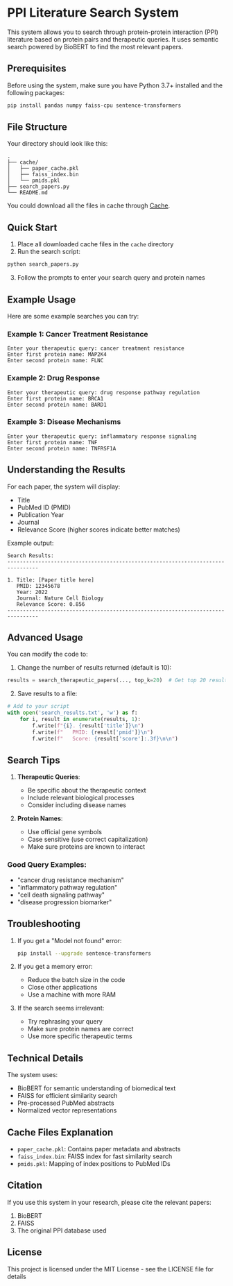 # PPI Literature Search System

This system allows you to search through protein-protein interaction (PPI) literature based on protein pairs and therapeutic queries. It uses semantic search powered by BioBERT to find the most relevant papers.

## Prerequisites

Before using the system, make sure you have Python 3.7+ installed and the following packages:

```bash
pip install pandas numpy faiss-cpu sentence-transformers
```

## File Structure

Your directory should look like this:
```
.
├── cache/
│   ├── paper_cache.pkl
│   ├── faiss_index.bin
│   └── pmids.pkl
├── search_papers.py
└── README.md
```
You could download all the files in cache through [Cache](https://drive.google.com/drive/folders/1qW5E2py2XIIaY-Qrn3mnGFNiWP5mF2Xc?usp=sharing).
## Quick Start

1. Place all downloaded cache files in the `cache` directory
2. Run the search script:
```bash
python search_papers.py
```
3. Follow the prompts to enter your search query and protein names

## Example Usage

Here are some example searches you can try:

### Example 1: Cancer Treatment Resistance
```
Enter your therapeutic query: cancer treatment resistance
Enter first protein name: MAP2K4
Enter second protein name: FLNC
```

### Example 2: Drug Response
```
Enter your therapeutic query: drug response pathway regulation
Enter first protein name: BRCA1
Enter second protein name: BARD1
```

### Example 3: Disease Mechanisms
```
Enter your therapeutic query: inflammatory response signaling
Enter first protein name: TNF
Enter second protein name: TNFRSF1A
```

## Understanding the Results

For each paper, the system will display:
- Title
- PubMed ID (PMID)
- Publication Year
- Journal
- Relevance Score (higher scores indicate better matches)

Example output:
```
Search Results:
--------------------------------------------------------------------------------

1. Title: [Paper title here]
   PMID: 12345678
   Year: 2022
   Journal: Nature Cell Biology
   Relevance Score: 0.856
--------------------------------------------------------------------------------
```

## Advanced Usage

You can modify the code to:
1. Change the number of results returned (default is 10):
```python
results = search_therapeutic_papers(..., top_k=20)  # Get top 20 results
```

2. Save results to a file:
```python
# Add to your script
with open('search_results.txt', 'w') as f:
    for i, result in enumerate(results, 1):
        f.write(f"{i}. {result['title']}\n")
        f.write(f"   PMID: {result['pmid']}\n")
        f.write(f"   Score: {result['score']:.3f}\n\n")
```

## Search Tips

1. **Therapeutic Queries**:
   - Be specific about the therapeutic context
   - Include relevant biological processes
   - Consider including disease names

2. **Protein Names**:
   - Use official gene symbols
   - Case sensitive (use correct capitalization)
   - Make sure proteins are known to interact

### Good Query Examples:
- "cancer drug resistance mechanism"
- "inflammatory pathway regulation"
- "cell death signaling pathway"
- "disease progression biomarker"

## Troubleshooting

1. If you get a "Model not found" error:
   ```bash
   pip install --upgrade sentence-transformers
   ```

2. If you get a memory error:
   - Reduce the batch size in the code
   - Close other applications
   - Use a machine with more RAM

3. If the search seems irrelevant:
   - Try rephrasing your query
   - Make sure protein names are correct
   - Use more specific therapeutic terms

## Technical Details

The system uses:
- BioBERT for semantic understanding of biomedical text
- FAISS for efficient similarity search
- Pre-processed PubMed abstracts
- Normalized vector representations

## Cache Files Explanation

- `paper_cache.pkl`: Contains paper metadata and abstracts
- `faiss_index.bin`: FAISS index for fast similarity search
- `pmids.pkl`: Mapping of index positions to PubMed IDs

## Citation

If you use this system in your research, please cite the relevant papers:
1. BioBERT
2. FAISS
3. The original PPI database used

## License

This project is licensed under the MIT License - see the LICENSE file for details